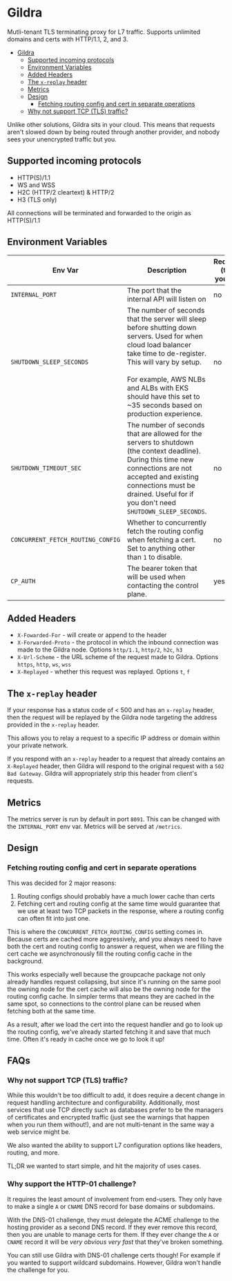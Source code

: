# Gildra
Mutli-tenant TLS terminating proxy for L7 traffic. Supports unlimited domains and certs with HTTP/1.1, 2, and 3.

<!-- TOC -->
* [Gildra](#gildra)
  * [Supported incoming protocols](#supported-incoming-protocols)
  * [Environment Variables](#environment-variables)
  * [Added Headers](#added-headers)
  * [The `x-replay` header](#the-x-replay-header)
  * [Metrics](#metrics)
  * [Design](#design)
    * [Fetching routing config and cert in separate operations](#fetching-routing-config-and-cert-in-separate-operations)
  * [Why not support TCP (TLS) traffic?](#why-not-support-tcp-tls-traffic)
<!-- TOC -->

Unlike other solutions, Gildra sits in your cloud. This means that requests aren't slowed down by being routed through another provider, and nobody sees your unencrypted traffic but you.

## Supported incoming protocols

- HTTP(S)/1.1
- WS and WSS
- H2C (HTTP/2 cleartext) & HTTP/2
- H3 (TLS only)

All connections will be terminated and forwarded to the origin as HTTP(S)/1.1

## Environment Variables

| Env Var                           | Description                                                                                                                                                                                                                                                                               | Required (that you set) | Default Value |
|-----------------------------------|-------------------------------------------------------------------------------------------------------------------------------------------------------------------------------------------------------------------------------------------------------------------------------------------|-------------------------|---------------|
| `INTERNAL_PORT`                   | The port that the internal API will listen on                                                                                                                                                                                                                                             | no                      | 8091          |
| `SHUTDOWN_SLEEP_SECONDS`          | The number of seconds that the server will sleep before shutting down servers. Used for when cloud load balancer take time to de-register. This will vary by setup.<br/> <br/>For example, AWS NLBs and ALBs with EKS should have this set to ~35 seconds based on production experience. | no                      | `0`           |
| `SHUTDOWN_TIMEOUT_SEC`            | The number of seconds that are allowed for the servers to shutdown (the context deadline). During this time new connections are not accepted and existing connections must be drained. Useful for if you don't need `SHUTDOWN_SLEEP_SECONDS`.                                             | no                      | `1`           |
| `CONCURRENT_FETCH_ROUTING_CONFIG` | Whether to concurrently fetch the routing config when fetching a cert. Set to anything other than `1` to disable.                                                                                                                                                                         | no                      | `1`           |
| `CP_AUTH`                         | The bearer token that will be used when contacting the control plane.                                                                                                                                                                                                                     | yes                     | none          |

## Added Headers

- `X-Fowarded-For` - will create or append to the header
- `X-Forwarded-Proto` - the protocol in which the inbound connection was made to the Gildra node. Options `http/1.1`, `http/2`, `h2c`, `h3`
- `X-Url-Scheme` - the URL scheme of the request made to Gildra. Options `https`, `http`, `ws`, `wss`
- `X-Replayed` - whether this request was replayed. Options `t`, `f`

## The `x-replay` header

If your response has a status code of < 500 and has an `x-replay` header, then the request will be replayed by the Gildra node targeting the address provided in the `x-replay` header.

This allows you to relay a request to a specific IP address or domain within your private network.

If you respond with an `x-replay` header to a request that already contains an `X-Replayed` header, then Gildra will respond to the original request with a `502 Bad Gateway`. Gildra will appropriately strip this header from client's requests. 

## Metrics

The metrics server is run by default in port `8091`. This can be changed with the `INTERNAL_PORT` env var. Metrics will be served at `/metrics`.

## Design

### Fetching routing config and cert in separate operations

This was decided for 2 major reasons:

1. Routing configs should probably have a much lower cache than certs
2. Fetching cert and routing config at the same time would guarantee that we use at least two TCP packets in the response, where a routing config can often fit into just one.

This is where the `CONCURRENT_FETCH_ROUTING_CONFIG` setting comes in. Because certs are cached more aggressively, and you always need to have both the cert and routing config to answer a request, when we are filling the cert cache we asynchronously fill the routing config cache in the background.

This works especially well because the groupcache package not only already handles request collapsing, but since it's running on the same pool the owning node for the cert cache will also be the owning node for the routing config cache. In simpler terms that means they are cached in the same spot, so connections to the control plane can be reused when fetching both at the same time.

As a result, after we load the cert into the request handler and go to look up the routing config, we've already started fetching it and save that much time. Often it's ready in cache once we go to look it up!

## FAQs

### Why not support TCP (TLS) traffic?

While this wouldn't be too difficult to add, it does require a decent change in request handling architecture and configurability. Additionally, most services that use TCP directly such as databases prefer to be the managers of certificates and encrypted traffic (just see the warnings that happen when you run them without!), and are not multi-tenant in the same way a web service might be.

We also wanted the ability to support L7 configuration options like headers, routing, and more.

TL;DR we wanted to start simple, and hit the majority of uses cases.

### Why support the HTTP-01 challenge?

It requires the least amount of involvement from end-users. They only have to make a single `A` or `CNAME` DNS record for base domains or subdomains.

With the DNS-01 challenge, they must delegate the ACME challenge to the hosting provider as a second DNS record. If they ever remove this record, then you are unable to manage certs for them. If they ever change the `A` or `CNAME` record it will be _very obvious very fast_ that they've broken something.

You can still use Gildra with DNS-01 challenge certs though! For example if you wanted to support wildcard subdomains. However, Gildra won't handle the challenge for you.